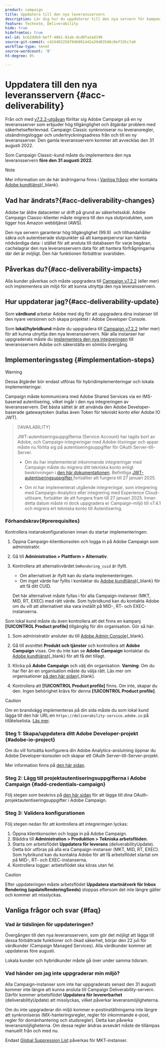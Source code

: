 ```yaml
---
product: campaign
title: Uppdatera till den nya leveransservern
description: Lär dig hur du uppdaterar till den nya servern för kampanjleverans
feature: Technote, Deliverability
hide: true
hidefromtoc: true
exl-id: bc62ddb9-beff-4861-91ab-dcd0fa1ed199
source-git-commit: c42d4022587846081442a39d03546c0ef335c7a0
workflow-type: tm+mt
source-wordcount: '0'
ht-degree: 0%

---
```


# Uppdatera till den nya leveransservern {#acc-deliverability}

Från och med [v7.2.2-utgåvan](../../rn/using/latest-release.md#release-7-2-2) förlitar sig Adobe Campaign på en ny leveransserver som erbjuder hög tillgänglighet och åtgärdar problem med säkerhetsefterlevnad. Campaign Classic synkroniserar nu leveransregler, utsändningsloggar och undertryckningsadress från och till en ny leveransserver. Den gamla leveransservern kommer att avvecklas den 31 augusti 2022.

Som Campaign Classic-kund måste du implementera den nya leveransservern **före den 31 augusti 2022**.

>[!NOTE]
>
>Mer information om de här ändringarna finns i [Vanliga frågor](#faq) eller kontakta [Adobe kundtjänst](https://helpx.adobe.com/se/enterprise/admin-guide.html/enterprise/using/support-for-experience-cloud.ug.html){_blank}.
>

## Vad har ändrats?{#acc-deliverability-changes}

Adobe tar äldre datacenter ur drift på grund av säkerhetsskäl. Adobe Campaign Classic-klienter måste migrera till den nya slutprodukten, som ligger hos Amazon webbtjänst (AWS).

Den nya servern garanterar hög tillgänglighet (99.9) &#x200B; och tillhandahåller säkra och autentiserade slutpunkter så att kampanjservrar kan hämta nödvändiga data: i stället för att ansluta till databasen för varje begäran, cachelagrar den nya leveransservern data för att hantera förfrågningarna där det är möjligt. Den här funktionen förbättrar svarstiden. &#x200B;

## Påverkas du?{#acc-deliverability-impacts}

Alla kunder påverkas och måste uppgradera till [Campaign v7.2.2](../../rn/using/latest-release.md#release-7-2-2) (eller mer) och implementera sin miljö för att kunna utnyttja den nya leveransservern.

## Hur uppdaterar jag?{#acc-deliverability-update}

Som **värdkund** arbetar Adobe med dig för att uppgradera dina instanser till den nyare versionen och skapa projektet i Adobe Developer Console.

Som **lokal/hybridkund** måste du uppgradera till [Campaign v7.2.2](../../rn/using/latest-release.md#release-7-2-2) (eller mer) för att kunna utnyttja den nya leveransservern. När alla instanser har uppgraderats måste du [implementera den nya integreringen](#implementation-steps) till leveransservern Adobe och säkerställa en sömlös övergång.

## Implementeringssteg {#implementation-steps}

>[!WARNING]
>
>Dessa åtgärder bör endast utföras för hybridimplementeringar och lokala implementeringar.

Campaign måste kommunicera med Adobe Shared Services via en IMS-baserad autentisering, vilket ingår i den nya integreringen av leveransservern. Det bästa sättet är att använda den Adobe Developer-baserade gatewaytoken (kallas även Token för tekniskt konto eller Adobe IO JWT).

>[!AVAILABILITY]
>
> JWT-autentiseringsuppgifterna (Service Account) har tagits bort av Adobe, och Campaign-integreringar med Adobe-lösningar och appar måste nu förlita sig på autentiseringsuppgifter för OAuth Server-till-Server. </br>
>
> * Om du har implementerat inkommande integreringar med Campaign måste du migrera ditt tekniska konto enligt beskrivningen i [den här dokumentationen](https://developer.adobe.com/developer-console/docs/guides/authentication/ServerToServerAuthentication/migration/#_blank). Befintliga [JWT-autentiseringsuppgifter ](../../integrations/using/oauth-technical-account.md) fortsätter att fungera till 27 januari 2025. </br>
>
> * Om ni har implementerat utgående integreringar, som integrering med Campaign-Analytics eller integrering med Experience Cloud-utlösare, fortsätter de att fungera fram till 27 januari 2025. Innan detta datum måste ni dock uppgradera er Campaign-miljö till v7.4.1 och migrera ert tekniska konto till Autentisering.

### Förhandskrav{#prerequisites}

Kontrollera instanskonfigurationen innan du startar implementeringen.

1. Öppna Campaign-klientkonsolen och logga in på Adobe Campaign som administratör.
1. Gå till **Administration > Plattform > Alternativ**.
1. Kontrollera att alternativvärdet `DmRendering_cuid` är ifyllt.

   * Om alternativet är ifyllt kan du starta implementeringen.
   * Om inget värde har fyllts i kontaktar du [Adobe kundtjänst](https://helpx.adobe.com/se/enterprise/admin-guide.html/enterprise/using/support-for-experience-cloud.ug.html){_blank} för att få ditt CUID.

   Det här alternativet måste fyllas i för alla Campaign-instanser (MKT, MID, RT, EXEC) med rätt värde. Som hybridkund kan du kontakta Adobe om du vill att alternativet ska vara inställt på MID-, RT- och EXEC-instanserna.

Som lokal kund måste du även kontrollera att det finns en kampanj **[!UICONTROL Product profile]** tillgänglig för din organisation. Gör så här:

1. Som administratör ansluter du till [Adobe Admin Console](https://adminconsole.adobe.com/){_blank}.
1. Gå till avsnittet **Produkt och tjänster** och kontrollera att **Adobe Campaign** visas.
Om du inte kan se **Adobe Campaign** kontaktar du [Adobe kundtjänst](https://helpx.adobe.com/se/enterprise/admin-guide.html/enterprise/using/support-for-experience-cloud.ug.html){_blank} för att få det tillagt.
1. Klicka på **Adobe Campaign** och välj din organisation.
   **Varning**: Om du har fler än en organisation måste du välja rätt. Läs mer om organisationer [på den här sidan](https://experienceleague.adobe.com/docs/control-panel/using/faq.html?lang=sv-SE#ims-org-id){_blank}.

1. Kontrollera att **[!UICONTROL Product profile]** finns. Om inte, skapar du den. Ingen behörighet krävs för denna **[!UICONTROL Product profile]**.


>[!CAUTION]
>
>Om en brandvägg implementeras på din sida måste du som lokal kund lägga till den här URL:en `https://deliverability-service.adobe.io` på tillåtelselista. [Läs mer](../../installation/using/url-permissions.md).


### Steg 1: Skapa/uppdatera ditt Adobe Developer-projekt {#adobe-io-project}

Om du vill fortsätta konfigurera din Adobe Analytics-anslutning öppnar du Adobe Developer-konsolen och skapar ett OAuth Server-till-Server-projekt.

Mer information finns på [den här sidan](../../integrations/using/oauth-technical-account.md#oauth-service).

### Steg 2: Lägg till projektautentiseringsuppgifterna i Adobe Campaign {#add-credentials-campaign}

Följ stegen som beskrivs på [den här sidan](../../integrations/using/oauth-technical-account.md#add-credentials) för att lägga till dina OAuth-projektautentiseringsuppgifter i Adobe Campaign.

### Steg 3: Validera konfigurationen

Följ stegen nedan för att kontrollera att integreringen lyckas:

1. Öppna klientkonsolen och logga in på Adobe Campaign.
1. Bläddra till **Administration > Produktion > Tekniska arbetsflöden**.
1. Starta om arbetsflödet **Uppdatera för leverans** (deliverabilityUpdate). Detta bör utföras på alla era Campaign-instanser (MKT, MID, RT, EXEC). Som hybrikund kan du kontakta Adobe för att få arbetsflödet startat om på MID-, RT- och EXEC-instanserna.
1. Kontrollera loggar: arbetsflödet ska köras utan fel.

>[!CAUTION]
>
>Efter uppdateringen måste arbetsflödet **Uppdatera startnätverk för Inbox Rendering (updateRenderingSeeds)** stoppas eftersom det inte längre gäller och kommer att misslyckas.

## Vanliga frågor och svar {#faq}

### Vad är tidslinjen för uppdateringen?

Övergången till den nya leveransservern, som gör det möjligt att lägga till dessa förbättrade funktioner och ökad säkerhet, börjar den 22 juli för värdkunder (Campaign Managed Services). Alla värdkunder kommer att uppdateras före augusti.

Lokala kunder och hybridkunder måste gå över under samma tidsram.

### Vad händer om jag inte uppgraderar min miljö?

Alla Campaign-instanser som inte har uppgraderats senast den 31 augusti kommer inte längre att kunna ansluta till Campaign Deliverability-servern. Därför kommer arbetsflödet **Uppdatera för levererbarhet** (deliverabilityUpdate) att misslyckas, vilket påverkar leveransmöjligheterna.

Om du inte uppgraderar din miljö kommer e-postinställningarna inte längre att synkroniseras (MX-hanteringsregler, regler för inkommande e-post, regler för domänhantering och studsregler). Detta kan påverka leveransmöjligheterna. Om dessa regler ändras avsevärt måste de tillämpas manuellt från och med nu.

Endast [Global Suppression List](../../campaign-opt/using/filtering-rules.md#default-deliverability-exclusion-rules) påverkas för MKT-instanser.
